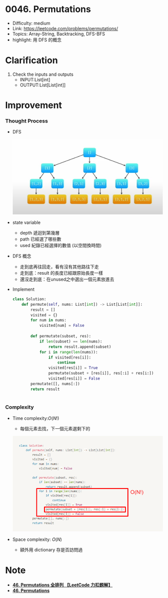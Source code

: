 # 0046. Permutations

* Difficulty: medium
* Link: https://leetcode.com/problems/permutations/
* Topics: Array-String, Backtracking, DFS-BFS
* highlight: 用 DFS 的概念

# Clarification

1. Check the inputs and outputs
    - INPUT:List[int]
    - OUTPUT:List[List[int]]

# Improvement

### Thought Process

- DFS
    
    ![Untitled](./Untitled.png)
    
- state variable
    - depth 遞迴到第幾層
    - path 已經選了哪些數
    - used 紀錄已經選擇的數值 (以空間換時間)
- DFS 概念
    - 走到底再往回走，看有沒有其他路往下走
    - 走到底：result 的長度已經跟原始長度一樣
    - 還沒走到底：在unused之中選出一個元素放進去
- Implement
    
    ```python
    class Solution:
        def permute(self, nums: List[int]) -> List[List[int]]:
            result = []
            visited = {}
            for num in nums:
                visited[num] = False
                
            def permutate(subset, res):
                if len(subset) == len(nums):
                    return result.append(subset)
                for i in range(len(nums)):
                    if visited[res[i]]:
                        continue
                    visited[res[i]] = True
                    permutate(subset + [res[i]], res[:i] + res[i:])
                    visited[res[i]] = False
            permutate([], nums[:])
            return result
     
    ```
    

### Complexity

- Time complexity:$O(N!)$
    - 每個元素去找，下一個元素選剩下的
    
    ![Untitled](./Untitled%201.png)
    
- Space complexity: $O(N)$
    - 額外用 dictionary 存是否訪問過

# Note

- **[46. Permutations 全排列 【LeetCode 力扣题解】](https://www.youtube.com/watch?v=w4SjNXKLsv4)**
- **[46. Permutations](https://leetcode.wang/)**
